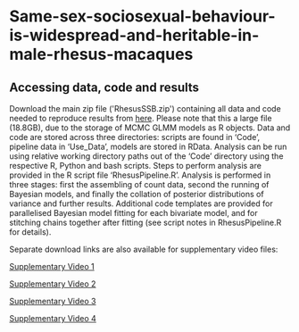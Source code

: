 # Same-sex-sociosexual-behaviour-is-widespread-and-heritable-in-male-rhesus-macaques
## Accessing data, code and results

Download the main zip file ('RhesusSSB.zip') containing all data and code needed to reproduce results from [here](https://mega.nz/file/SnYgxYpR#ltfVPSK08AYLTTKzIbX1UtjPEK9IQMF4bCmijvP9MlM). Please note that this a large file (18.8GB), due to the storage of MCMC GLMM models as R objects. Data and code are stored across three directories: scripts are found in ‘Code’, pipeline data in ‘Use_Data’, models are stored in RData. Analysis can be run using relative working directory paths out of the ‘Code’ directory using the respective R, Python and bash scripts. Steps to perform analysis are provided in the R script file ‘RhesusPipeline.R’. Analysis is performed in three stages: first the assembling of count data, second the running of Bayesian models, and finally the collation of posterior distributions of variance and further results. Additional code templates are provided for parallelised Bayesian model fitting for each bivariate model, and for stitching chains together after fitting (see script notes in RhesusPipeline.R for details). 

Separate download links are also available for supplementary video files:

[Supplementary Video 1](https://mega.nz/file/a2oEhS7K#4XNej97UtKwMEsHwbgCi4RW0aYH2J7oPOToXDGI3AvE)

[Supplementary Video 2](https://mega.nz/file/K6Y2zCLB#De18VH_h7ifot41c0FrlKF1E4MtWZfX6EQxDg-CVfpA)

[Supplementary Video 3](https://mega.nz/file/OnxEDRhS#pgGEG5G-I6WAbPUx7DOnNRvh1rrHhThpzMz4Bv1-wDI)

[Supplementary Video 4](https://mega.nz/file/OzBHxBZC#KzG0PLU5JgK64T8RdTC9IG8N9NdtVwUgSXVC1INpJpU)

